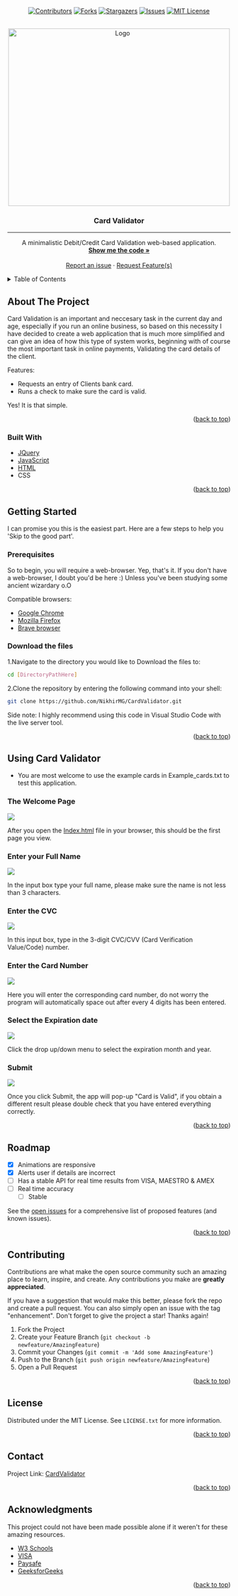 <div id="top"></div>
<div align="center">

 <!-- PROJECT SHIELDS -->
[![Contributors][contributors-shield]][contributors-url]
[![Forks][forks-shield]][forks-url]
[![Stargazers][stars-shield]][stars-url]
[![Issues][issues-shield]][issues-url]
[![MIT License][license-shield]][license-url]
  
 <!-- PROJECT LOGO -->
  <br />
  <a href="https://github.com/NikhirMG/CardValidator">
    <img src="CardValidator/assets/images/CValidLogo.png" alt="Logo" width="500" height="400">
  </a>
  
  <h3 align="center">Card Validator</h3>
  
  <hr>
  
  <p align="center">
    A minimalistic Debit/Credit Card Validation web-based application.
    <br />
    <a href="https://github.com/NikhirMG/CardValidator/tree/main/CardValidator"><strong>Show me the code »</strong></a>
    <br />
    <br />
    <a href="https://github.com/NikhirMG/CardValidator/issues">Report an issue</a>
    ·
    <a href="https://github.com/NikhirMG/CardValidator/issues">Request Feature(s)</a>
  </p>
</div>


<!-- TABLE OF CONTENTS -->
<details>
  <summary>Table of Contents</summary>
  <ol>
    <li>
      <a href="#about-the-project">About The Project</a>
      <ul>
        <li><a href="#built-with">Built With</a></li>
      </ul>
    </li>
    <li>
      <a href="#getting-started">Getting Started</a>
      <ul>
        <li><a href="#prerequisites">Prerequisites</a></li>
        <li><a href="#download-the-files">Download the files</a></li>
      </ul>
    </li>
    <li><a href="#using-card-validator">Using Card Validator</a></li>
    <li><a href="#roadmap">Roadmap</a></li>
    <li><a href="#contributing">Contributing</a></li>
    <li><a href="#license">License</a></li>
    <li><a href="#contact">Contact</a></li>
    <li><a href="#acknowledgments">Acknowledgments</a></li>
  </ol>
</details>



<!-- ABOUT THE PROJECT -->
## About The Project

Card Validation is an important and neccesary task in the current day and age, especially if you run an online business, so based on this necessity I have decided to create a web application that is much more simplified and can give an idea of how this type of system works, beginning with of course the most important task in online payments, Validating the card details of the client.

Features:

* Requests an entry of Clients bank card.
* Runs a check to make sure the card is valid.

Yes! It is that simple.

<p align="right">(<a href="#top">back to top</a>)</p>

### Built With

* [JQuery](https://jquery.com)
* [JavaScript](https://www.javascript.com)
* [HTML](https://developer.mozilla.org/en-US/docs/Glossary/HTML5)
* CSS

<p align="right">(<a href="#top">back to top</a>)</p>



<!-- GETTING STARTED -->
## Getting Started

I can promise you this is the easiest part. Here are a few steps to help you 'Skip to the good part'.

### Prerequisites

So to begin, you will require a web-browser. Yep, that's it.
If you don't have a web-browser, I doubt you'd be here :) Unless you've been studying some ancient wizardary o.O

Compatible browsers:
* [Google Chrome](https://www.google.com/chrome/)
* [Mozilla Firefox](https://www.mozilla.org/en-US/firefox/new/)
* [Brave browser](https://brave.com/)

### Download the files

1.Navigate to the directory you would like to Download the files to:
  ```sh
  cd [DirectoryPathHere]
  ```
2.Clone the repository by entering the following command into your shell:
  ```sh
  git clone https://github.com/NikhirMG/CardValidator.git
  ```
Side note: I highly recommend using this code in Visual Studio Code with the live server tool.

<p align="right">(<a href="#top">back to top</a>)</p>




<!-- USAGE EXAMPLES -->
## Using Card Validator

* You are most welcome to use the example cards in Example_cards.txt to test this application.

### The Welcome Page

<a href="url"><img src="https://github.com/NikhirMG/CardValidator/blob/main/CardValidator/screenshots/CValid1.png" height="auto" width="auto"></a>

After you open the [Index.html](https://github.com/NikhirMG/CardValidator/blob/main/CardValidator/Index.html) file in your browser, this should be the first page you view.

### Enter your Full Name

<a href="url"><img src="https://github.com/NikhirMG/CardValidator/blob/main/CardValidator/screenshots/Cvalid2.png" height="auto" width="auto"></a>

In the input box type your full name, please make sure the name is not less than 3 characters.

### Enter the CVC

<a href="url"><img src="https://github.com/NikhirMG/CardValidator/blob/main/CardValidator/screenshots/CValid3.png" height="auto" width="auto"></a>

In this input box, type in the 3-digit CVC/CVV (Card Verification Value/Code) number.

### Enter the Card Number

<a href="url"><img src="https://github.com/NikhirMG/CardValidator/blob/main/CardValidator/screenshots/CValid4.png" height="auto" width="auto"></a>

Here you will enter the corresponding card number, do not worry the program will automatically space out after every 4 digits has been entered.

### Select the Expiration date

<a href="url"><img src="https://github.com/NikhirMG/CardValidator/blob/main/CardValidator/screenshots/CValid5.png" height="auto" width="auto"></a>

Click the drop up/down menu to select the expiration month and year.

### Submit

<a href="url"><img src="https://github.com/NikhirMG/CardValidator/blob/main/CardValidator/screenshots/CValid6.png" height="auto" width="auto"></a>

Once you click Submit, the app will pop-up "Card is Valid", if you obtain a different result please double check that you have entered everything correctly.



<p align="right">(<a href="#top">back to top</a>)</p>



<!-- ROADMAP -->
## Roadmap

- [x] Animations are responsive
- [x] Alerts user if details are incorrect
- [ ] Has a stable API for real time results from VISA, MAESTRO & AMEX
- [ ] Real time accuracy
    - [ ] Stable

See the [open issues](https://github.com/NikhirMG/CardValidator/issues) for a comprehensive list of proposed features (and known issues).

<p align="right">(<a href="#top">back to top</a>)</p>



<!-- CONTRIBUTING -->
## Contributing

Contributions are what make the open source community such an amazing place to learn, inspire, and create. Any contributions you make are **greatly appreciated**.

If you have a suggestion that would make this better, please fork the repo and create a pull request. You can also simply open an issue with the tag "enhancement".
Don't forget to give the project a star! Thanks again!

1. Fork the Project
2. Create your Feature Branch (`git checkout -b newfeature/AmazingFeature`)
3. Commit your Changes (`git commit -m 'Add some AmazingFeature'`)
4. Push to the Branch (`git push origin newfeature/AmazingFeature`)
5. Open a Pull Request

<p align="right">(<a href="#top">back to top</a>)</p>



<!-- LICENSE -->
## License

Distributed under the MIT License. See `LICENSE.txt` for more information.

<p align="right">(<a href="#top">back to top</a>)</p>



<!-- CONTACT -->
## Contact

Project Link: [CardValidator](https://github.com/NikhirMG/CardValidator)

<p align="right">(<a href="#top">back to top</a>)</p>



<!-- ACKNOWLEDGMENTS -->
## Acknowledgments
This project could not have been made possible alone if it weren't for these amazing resources.

* [W3 Schools](https://www.w3schools.com/)
* [VISA](https://developer.visa.com/)
* [Paysafe](https://developer.paysafe.com/)
* [GeeksforGeeks](https://www.geeksforgeeks.org/)

<p align="right">(<a href="#top">back to top</a>)</p>



<!-- MARKDOWN LINKS & IMAGES -->
<!-- https://www.markdownguide.org/basic-syntax/#reference-style-links -->
[contributors-shield]: https://img.shields.io/github/contributors/NikhirMG/CardValidator.svg?style=for-the-badge
[contributors-url]: https://github.com/NikhirMG/CardValidator/graphs/contributors
[forks-shield]: https://img.shields.io/github/forks/NikhirMG/CardValidator.svg?style=for-the-badge
[forks-url]: https://github.com/NikhirMG/CardValidator/network/members
[stars-shield]: https://img.shields.io/github/stars/NikhirMG/CardValidator.svg?style=for-the-badge
[stars-url]: https://github.com/NikhirMG/CardValidator/stargazers
[issues-shield]: https://img.shields.io/github/issues/NikhirMG/CardValidator.svg?style=for-the-badge
[issues-url]: https://github.com/NikhirMG/CardValidator/issues
[license-shield]: https://img.shields.io/github/license/NikhirMG/CardValidator.svg?style=for-the-badge
[license-url]: https://github.com/NikhirMG/CardValidator/blob/master/LICENSE.txt
[linkedin-shield]: https://img.shields.io/badge/-LinkedIn-black.svg?style=for-the-badge&logo=linkedin&colorB=555

